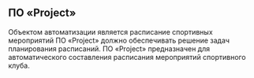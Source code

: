 ПО «Project»
------------------------
Объектом автоматизации является расписание спортивных мероприятий ПО «Project» должно обеспечивать решение задач планирования расписаний.
ПО «Project» предназначен для автоматического составления расписания мероприятий спортивного клуба.
